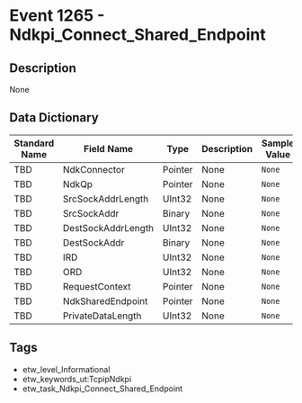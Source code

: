 # Event 1265 - Ndkpi_Connect_Shared_Endpoint

## Description
None

## Data Dictionary
|Standard Name|Field Name|Type|Description|Sample Value|
|---|---|---|---|---|
|TBD|NdkConnector|Pointer|None|`None`|
|TBD|NdkQp|Pointer|None|`None`|
|TBD|SrcSockAddrLength|UInt32|None|`None`|
|TBD|SrcSockAddr|Binary|None|`None`|
|TBD|DestSockAddrLength|UInt32|None|`None`|
|TBD|DestSockAddr|Binary|None|`None`|
|TBD|IRD|UInt32|None|`None`|
|TBD|ORD|UInt32|None|`None`|
|TBD|RequestContext|Pointer|None|`None`|
|TBD|NdkSharedEndpoint|Pointer|None|`None`|
|TBD|PrivateDataLength|UInt32|None|`None`|

## Tags
* etw_level_Informational
* etw_keywords_ut:TcpipNdkpi
* etw_task_Ndkpi_Connect_Shared_Endpoint
